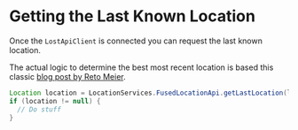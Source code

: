 # Getting the Last Known Location

Once the `LostApiClient` is connected you can request the last known location.

The actual logic to determine the best most recent location is based this classic [blog post by Reto Meier](http://android-developers.blogspot.com/2011/06/deep-dive-into-location.html).

```java
Location location = LocationServices.FusedLocationApi.getLastLocation(lostApiClient);
if (location != null) {
  // Do stuff
}
```
